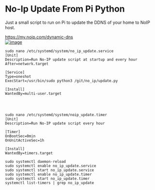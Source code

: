 # No-Ip Update From Pi Python
Just a small script to run on Pi to update the DDNS of your home to NoIP host.


https://my.noip.com/dynamic-dns  
[![image](https://github.com/user-attachments/assets/6bbfbd4c-88ac-4b41-baca-7bdd81eff521)](https://my.noip.com/dynamic-dns)  



```
sudo nano /etc/systemd/system/no_ip_update.service
[Unit]
Description=Run No-IP update script at startup and every hour
After=network.target

[Service]
Type=oneshot
ExecStart=/usr/bin/sudo python3 /git/no_ip/update.py

[Install]
WantedBy=multi-user.target




sudo nano /etc/systemd/system/noip_update.timer
[Unit]
Description=Run No-IP update script every hour

[Timer]
OnBootSec=0min
OnUnitActiveSec=1h

[Install]
WantedBy=timers.target

sudo systemctl daemon-reload
sudo systemctl enable no_ip_update.service
sudo systemctl start no_ip_update.service
sudo systemctl enable no_ip_update.timer
sudo systemctl start no_ip_update.timer
systemctl list-timers | grep no_ip_update

```
